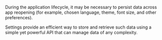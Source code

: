 During the application lifecycle, it may be necessary to persist data across app reopening (for example, chosen language, theme, font size, and other preferences).

Settings provide an efficient way to store and retrieve such data using a simple yet powerful API that can manage data of any complexity.